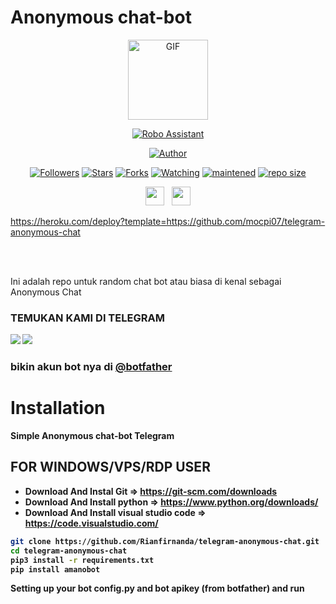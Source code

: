# Anonymous chat-bot

<p align="center">
<img src="https://d.top4top.io/p_1837luigd0.gif" alt="GIF" width="128" height="128"/>
</p>
<p align="center">
<a href="#"><img title="Robo Assistant" src="https://img.shields.io/badge/Telegram-Bot-blue?colorA=%23ff0000&colorB=%23017e40&style=for-the-badge"></a>
</p>
<p align="center">
<a href="https://github.com/RianFirnanda"><img title="Author" src="https://img.shields.io/badge/Author-Rian Firnanda-orange.svg?style=for-the-badge&logo=github"></a>
</p>
<p align="center">
<a href="https://github.com/RianFirnanda/followers"><img title="Followers" src="https://img.shields.io/github/followers/RianFirnanda?color=red&style=flat-square"></a>
<a href="https://github.com/RianFirnanda/megumikato2/stargazers/"><img title="Stars" src="https://img.shields.io/github/stars/RianFirnanda/telegram-bot?color=blue&style=flat-square"></a>
<a href="https://github.com/RianFirnanda/megumikato2/network/members"><img title="Forks" src="https://img.shields.io/github/forks/Rianfirnanda/telegram-anonymous-chat?color=red&style=flat-square"></a>
<a href="https://github.com/RianFirnanda/megumikato2/watchers"><img title="Watching" src="https://img.shields.io/github/watchers/Rianfirnanda/telegram-anonymous-chat?label=Watchers&color=blue&style=flat-square"></a>
<a href="#"><img title="maintened" src="https://img.shields.io/badge/maintained%3F-yes-green.svg?style=flat"></a>
<a href="#"><img title="repo size" src="https://img.shields.io/github/repo-size/Rianfirnanda/telegram-anonymous-chat?style=flat-square"></a>
</p>
</p>
<p align='center'>
   <a href="https://wa.me/6282298468671"><img height="30" src="https://c.top4top.io/p_1837yybbf0.jpeg"></a>&nbsp;&nbsp;
   <a href="https://instagram.com/Rianfirnandaa_"><img height="30" src="https://raw.githubusercontent.com/TobyG74/TobyG74/main/instagram.jpg"></a>
</P>
</P>

https://heroku.com/deploy?template=https://github.com/mocpi07/telegram-anonymous-chat


</br>
</br>


Ini adalah repo untuk random chat bot atau biasa di kenal sebagai Anonymous Chat

<b>


### TEMUKAN KAMI DI TELEGRAM

<a href="https://t.me/rfirsy"><img src="https://img.shields.io/badge/Rian Firnanda-blue?style=for-the-badge&logo=Telegram" /></a>
<a href="https://t.me/Robogroup"><img src="https://img.shields.io/badge/SUPPORT GROUP-black?style=for-the-badge&logo=Telegram" /></a>

### bikin akun bot nya di [@botfather](https://t.me/botfather)



# Installation

Simple Anonymous chat-bot Telegram


## FOR WINDOWS/VPS/RDP USER

* Download And Instal Git => https://git-scm.com/downloads
* Download And Install python => https://www.python.org/downloads/
* Download And Install visual studio code => https://code.visualstudio.com/

```bash
git clone https://github.com/Rianfirnanda/telegram-anonymous-chat.git
cd telegram-anonymous-chat
pip3 install -r requirements.txt
pip install amanobot
```
Setting up your bot config.py and bot apikey (from botfather) and run
